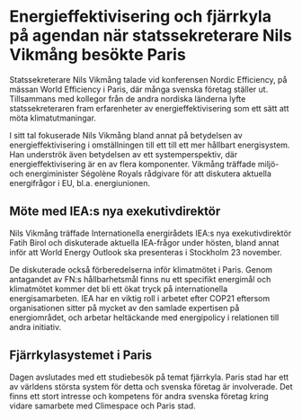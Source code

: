 # Energieffektivisering och fjärrkyla på agendan när statssekreterare Nils Vikmång besökte Paris

Statssekreterare Nils Vikmång talade vid konferensen Nordic Efficiency, på mässan World Efficiency i Paris, där många svenska företag ställer ut. Tillsammans med kollegor från de andra nordiska länderna lyfte statssekreteraren fram erfarenheter av energieffektivisering som ett sätt att möta klimatutmaningar.

I sitt tal fokuserade Nils Vikmång bland annat på betydelsen av energieffektivisering i omställningen till ett till ett mer hållbart energisystem. Han underströk även betydelsen av ett systemperspektiv, där energieffektivisering är en av flera komponenter. Vikmång träffade miljö- och energiminister Ségolène Royals rådgivare för att diskutera aktuella energifrågor i EU, bl.a. energiunionen.

## Möte med IEA:s nya exekutivdirektör

Nils Vikmång träffade Internationella energirådets IEA:s nya exekutivdirektör Fatih Birol och diskuterade aktuella IEA-frågor under hösten, bland annat inför att World Energy Outlook ska presenteras i Stockholm 23 november.

De diskuterade också förberedelserna inför klimatmötet i Paris. Genom antagandet av FN:s hållbarhetsmål finns nu ett specifikt energimål och klimatmötet kommer det bli ett ökat tryck på internationella energisamarbeten. IEA har en viktig roll i arbetet efter COP21 eftersom organisationen sitter på mycket av den samlade expertisen på energiområdet, och arbetar heltäckande med energipolicy i relationen till andra initiativ.

## Fjärrkylasystemet i Paris

Dagen avslutades med ett studiebesök på temat fjärrkyla. Paris stad har ett av världens största system för detta och svenska företag är involverade. Det finns ett stort intresse och kompetens för andra svenska företag kring vidare samarbete med Climespace och Paris stad.
